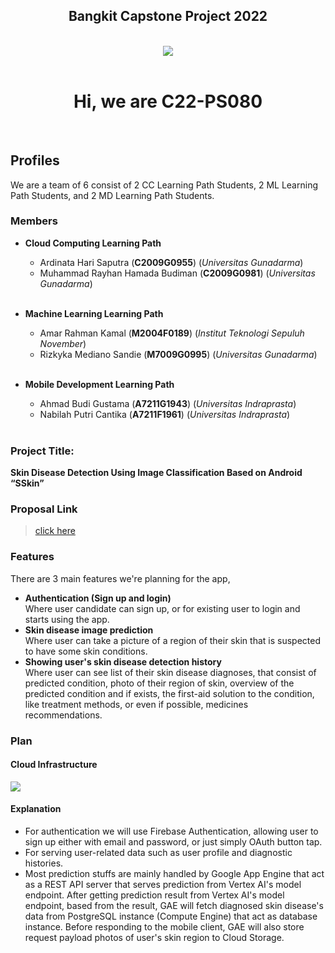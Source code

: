<h2 align="center">Bangkit Capstone Project 2022</h2>
<br />
<div align="center">
<img src="https://avatars.githubusercontent.com/u/105267397?s=400&u=3c4165b1956698e8df8e07b62d72ba4c3803d3f2&v=4" />
</div>
<br />
<h1 align="center">Hi, we are C22-PS080</h1>

<br />

## **Profiles**

We are a team of 6 consist of 2 CC Learning Path Students, 2 ML Learning Path Students, and 2 MD Learning Path Students.
<br/>

### Members

- **Cloud Computing Learning Path**

  - Ardinata Hari Saputra (**C2009G0955**) (_Universitas Gunadarma_)
  - Muhammad Rayhan Hamada Budiman (**C2009G0981**) (_Universitas Gunadarma_)
    <br />
    <br />

- **Machine Learning Learning Path**

  - Amar Rahman Kamal (**M2004F0189**) (_Institut Teknologi Sepuluh November_)
  - Rizkyka Mediano Sandie (**M7009G0995**) (_Universitas Gunadarma_)
    <br />
    <br />

- **Mobile Development Learning Path**

  - Ahmad Budi Gustama (**A7211G1943**) (_Universitas Indraprasta_)
  - Nabilah Putri Cantika (**A7211F1961**) (_Universitas Indraprasta_)
    <br />
    <br />

### Project Title:

**Skin Disease Detection Using Image Classification Based on Android “SSkin”**

### Proposal Link

> [click here](https://docs.google.com/document/d/1HenIqoP5-g7DLbogeNNVU4GM7mitQjOYjeaPgTbd3UI/edit?usp=sharing)

### Features

There are 3 main features we're planning for the app,

- **Authentication (Sign up and login)**
  <br />
  Where user candidate can sign up, or for existing user to login and starts using the app.
- **Skin disease image prediction**
  <br />
  Where user can take a picture of a region of their skin that is suspected to have some skin conditions.
- **Showing user's skin disease detection history**
  <br />
  Where user can see list of their skin disease diagnoses, that consist of predicted condition, photo of their region of skin, overview of the predicted condition and if exists, the first-aid solution to the condition, like treatment methods, or even if possible, medicines recommendations.

### Plan

#### Cloud Infrastructure

<img src="https://raw.githubusercontent.com/Capstone-2022-C22-PS080/.github/main/GCP_Infrastructure_Diagram.svg" />

#### Explanation

- For authentication we will use Firebase Authentication, allowing user to sign up either with email and password, or just simply OAuth button tap.
- For serving user-related data such as user profile and diagnostic histories.
- Most prediction stuffs are mainly handled by Google App Engine that act as a REST API server that serves prediction from Vertex AI's model endpoint. After getting prediction result from Vertex AI's model endpoint, based from the result, GAE will fetch diagnosed skin disease's data from PostgreSQL instance (Compute Engine) that act as database instance. Before responding to the mobile client, GAE will also store request payload photos of user's skin region to Cloud Storage.
